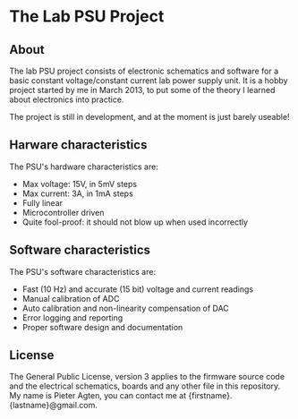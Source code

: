 # The Lab PSU Project


## About
The lab PSU project consists of electronic schematics and software for a basic constant voltage/constant current lab power supply unit. It is a hobby project started by me in March 2013, to put some of the theory I learned about electronics into practice.

The project is still in development, and at the moment is just barely useable!

## Harware characteristics
The PSU's hardware characteristics are:
* Max voltage: 15V, in 5mV steps
* Max current: 3A, in 1mA steps
* Fully linear
* Microcontroller driven
* Quite fool-proof: it should not blow up when used incorrectly


## Software characteristics
The PSU's software characteristics are:
* Fast (10 Hz) and accurate (15 bit) voltage and current readings
* Manual calibration of ADC
* Auto calibration and non-linearity compensation of DAC
* Error logging and reporting
* Proper software design and documentation


## License
The General Public License, version 3 applies to the firmware source code and the electrical schematics, boards and any other file in this repository. My name is Pieter Agten, you can contact me at {firstname}.{lastname}@gmail.com.

